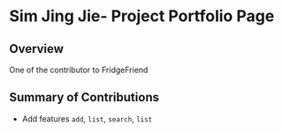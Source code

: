 # Sim Jing Jie- Project Portfolio Page

## Overview
One of the contributor to FridgeFriend

## Summary of Contributions
- Add features `add`, `list`, `search`, `list`